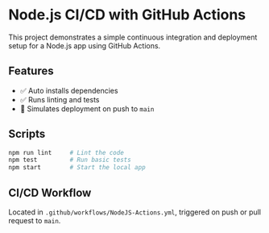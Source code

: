 # Node.js CI/CD with GitHub Actions

This project demonstrates a simple continuous integration and deployment setup for a Node.js app using GitHub Actions.

## Features

- ✅ Auto installs dependencies
- ✅ Runs linting and tests
- 🚀 Simulates deployment on push to `main`

## Scripts

```bash
npm run lint     # Lint the code
npm test         # Run basic tests
npm start        # Start the local app
```

## CI/CD Workflow

Located in `.github/workflows/NodeJS-Actions.yml`, triggered on push or pull request to `main`.
